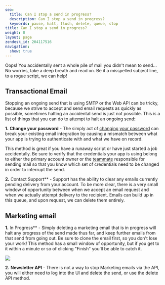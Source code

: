 ```yaml
---
seo:
  title: Can I stop a send in progress?
  description: Can I stop a send in progress?
  keywords: pause, halt, flush, delete, queue, stop
title: Can I stop a send in progress?
weight: 0
layout: page
zendesk_id: 204117516
navigation:
  show: true
---
```


Oops! You accidentally sent a whole pile of mail you didn't mean to send... No worries, take a deep breath and read on. Be it a misspelled subject line, to a rogue script, we can help!

## Transactional Email

Stopping an ongoing send that is using SMTP or the Web API can be tricky, because we strive to accept and send email requests as quickly as possible, sometimes halting an accidental send is just not possible. This is a list of things that you can do to attempt to halt an ongoing send:

**1.**  **Change your password** - The simply act of [changing your password](https://sendgrid.com/user/account) can break your existing email integration by causing a mismatch between what your app is trying to authenticate with and what we have on record.  

This method is great if you have a runaway script or have just started a job accidentally. Be sure to verify that the credentials your app is using belong to either the primary account owner or the [teammate]({{root_url}}/User_Guide/Settings/teammates.html) responsible for sending mail so that you know which set of credentials need to be changed in order to interrupt the send.

**2.** Contact Support** - Support has the ability to clear any emails currently pending delivery from your account. To be more clear, there is a very small window of opportunity between when we accept an email request and when we actually attempt delivery to the recipient. Emails can build up in this queue, and upon request, we can delete them entirely.

## Marketing email

**1.**  In Progress** - Simply deleting a marketing email that is in progress will halt any progress of the send made thus far, and keep further emails from that send from going out. Be sure to clone the email first, so you don't lose your work! This method has a small window of opportunity, but if you get to it within a minute or so of clicking "Finish" you'll be able to catch it.

![]({{root_url}}/images/inprogressmarketing.png)

**2.** **Newsletter API** - There is not a way to stop Marketing emails via the API, you will either need to log into the UI and delete the send, or use the delete API method.
